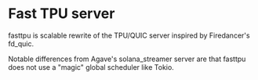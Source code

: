 # Fast TPU server

fasttpu is scalable rewrite of the TPU/QUIC server inspired by
Firedancer's fd_quic.

Notable differences from Agave's solana_streamer server are that fasttpu
does not use a "magic" global scheduler like Tokio.
